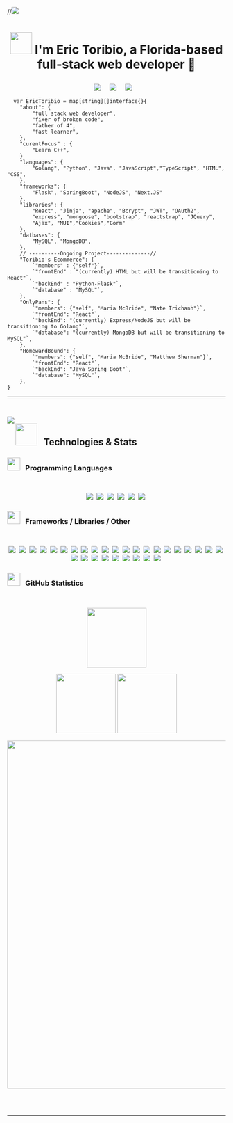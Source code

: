 <!-- Header -->
//<img src="https://media-exp1.licdn.com/dms/image/C4E16AQHSM7QLqEyBtw/profile-displaybackgroundimage-shrink_350_1400/0/1636316961895?e=1652918400&v=beta&t=si59sUHvq0t5e3xTU9g69v_Or4x78b_NwXGCtTwl8HQ"/>

# <p align="center"><img src="https://media.giphy.com/media/K3kUpFhGsRhw93MQdq/giphy.gif" width="50"> I'm Eric Toribio, a Florida-based full-stack web developer 👾

</p>

<!-- Badges -->
<p align="center">
  <a href="mailto:erictoribio2010@gmail.com"><img src="https://img.shields.io/badge/gmail-%23D14836.svg?&style=for-the-badge&logo=gmail&logoColor=white" /></a>&nbsp;&nbsp;&nbsp;&nbsp;
  <a href="https://www.linkedin.com/in/erictoribio/"><img src="https://img.shields.io/badge/linkedin-%230077B5.svg?&style=for-the-badge&logo=linkedin&logoColor=white" /></a>&nbsp;&nbsp;&nbsp;&nbsp;
  <a href="https://www.facebook.com/"><img src="https://img.shields.io/badge/facebook-%233B5998.svg?&style=for-the-badge&logo=facebook&logoColor=white" /></a>&nbsp;&nbsp;&nbsp;&nbsp;
</p>
 <!-- <p align="center">
   <img src="https://badges.pufler.dev/repos/erictoribio"/>
   <img src="https://badges.pufler.dev/commits/monthly/erictoribio" />
  </p> -->

```Golang
  var EricToribio = map[string][]interface{}{
    "about": {
        "full stack web developer",
        "fixer of broken code",
        "father of 4",
        "fast learner",
    },
    "curentFocus" : {
        "Learn C++",
    }
    "languages": {
        "Golang", "Python", "Java", "JavaScript","TypeScript", "HTML", "CSS",
    },
    "frameworks": {
        "Flask", "SpringBoot", "NodeJS", "Next.JS"
    },
    "libraries": {
        "React", "Jinja", "apache", "Bcrypt", "JWT", "OAuth2",
        "express", "mongoose", "bootstrap", "reactstrap", "JQuery",
        "Ajax", "MUI","Cookies","Gorm"
    },
    "datbases": {
        "MySQL", "MongoDB",
    },
    // ----------Ongoing Project--------------//
    "Toribio's Ecommerce": {
        `"members" : {"self"}`,
        `"frontEnd" : "(currently) HTML but will be transitioning to React"`,
        `"backEnd" : "Python-Flask"`,
        `"database" : "MySQL"`,
    },
    "OnlyPans": {
        `"members": {"self", "Maria McBride", "Nate Trichanh"}`,
        `"frontEnd": "React"`,
        `"backEnd": "(currently) Express/NodeJS but will be transitioning to Golang"`,
        `"database": "(currently) MongoDB but will be transitioning to MySQL"`,
    },
    "HomewardBound": {
        `"members": {"self", "Maria McBride", "Matthew Sherman"}`,
        `"frontEnd": "React"`,
        `"backEnd": "Java Spring Boot"`,
        `"database": "MySQL"`,
    },
}
```

<hr/>

&nbsp;

<p>
  <img src="https://media.giphy.com/media/bz5QIAFDTzOdcE7uBy/giphy.gif" width="" align="left">

## <img src="https://media.giphy.com/media/giRcQYp5WVaJfBT7z8/giphy.gif" width="50"/>&nbsp;&nbsp; Technologies & Stats 
  
### <strong><img src="https://media.giphy.com/media/1ynCEtlgMPAeNAqdnu/giphy.gif" width="30"/> &nbsp;&nbsp;Programming Languages</strong>
<br>

  <p align="center">
    <img src="https://img.shields.io/badge/HTML5-E34F26.svg?&style=flat&logo=html5&logoColor=white">&nbsp;
    <img src="https://img.shields.io/badge/CSS3-%231572B6.svg?&style=flat&logo=css3&logoColor=white">&nbsp;
    <img src="https://img.shields.io/badge/JAVASCRIPT-323330.svg?&style=flat&logo=javascript&logoColor=%23F7DF1E">&nbsp;
    <img src="https://img.shields.io/badge/Python-3776AB.svg?&style=flat&logo=python&logoColor=yellow">&nbsp;
    <img src="https://img.shields.io/badge/JAVA-007396.svg?&style=flat&logo=java&logoColor=white">&nbsp;
    <img src="https://img.shields.io/badge/Go-00ADD8.svg?&style=flat&logo=go&logoColor=white">&nbsp;
  </p>
  
  <!-- ![HTML5](https://img.shields.io/badge/HTML5-E34F26.svg?&style=flat&logo=html5&logoColor=white)&nbsp;
  ![CSS3](https://img.shields.io/badge/CSS3-%231572B6.svg?&style=flat&logo=css3&logoColor=white)&nbsp;
  ![JavaScript](https://img.shields.io/badge/JAVASCRIPT-323330.svg?&style=flat&logo=javascript&logoColor=%23F7DF1E)&nbsp;
  ![Python](https://img.shields.io/badge/Python-3776AB.svg?&style=flat&logo=python&logoColor=yellow)&nbsp;
  ![Java](https://img.shields.io/badge/JAVA-007396.svg?&style=flat&logo=java&logoColor=white)&nbsp;
  ![Go](https://img.shields.io/badge/Go-00ADD8.svg?&style=flat&logo=go&logoColor=white)&nbsp; -->

### <strong><img src="https://media.giphy.com/media/LpiVeIRgrqVsZJpM5H/giphy.gif" width="30"/> &nbsp;&nbsp;Frameworks / Libraries / Other</strong>
<br>
  
  <p align="center">
    <img src="https://img.shields.io/badge/JQUERY-0769AD.svg?&style=flat&logo=jquery&logoColor=white">&nbsp;
    <img src="https://img.shields.io/badge/Flask-000000.svg?&style=flat&logo=flask&logoColor=white">&nbsp;
    <img src="https://img.shields.io/badge/Bootstrap-7952B3.svg?&style=flat&logo=bootstrap&logoColor=white">&nbsp;
    <img src="https://img.shields.io/badge/NODEJS-339933.svg?&style=flat&logo=node.js&logoColor=white">&nbsp;
    <img src="https://img.shields.io/badge/Express-000000.svg?&style=flat&logo=express&logoColor=white">&nbsp;
    <img src="https://img.shields.io/badge/npm-CB3837.svg?&style=flat&logo=npm&logoColor=white">&nbsp;
    <img src="https://img.shields.io/badge/React-61DAFB.svg?&style=flat&logo=react&logoColor=white">&nbsp;
    <img src="https://img.shields.io/badge/ReactRouter-CA4245.svg?&style=flat&logo=reactrouter&logoColor=white">&nbsp;
    <img src="https://img.shields.io/badge/MUI-007FFF.svg?&style=flat&logo=mui&logoColor=white">&nbsp;
    <img src="https://img.shields.io/badge/ORACLE-F80000.svg?&style=flat&logo=oracle&logoColor=white">&nbsp;
    <img src="https://img.shields.io/badge/SPRING-6DB33F.svg?&style=flat&logo=spring&logoColor=white">&nbsp;
    <img src="https://img.shields.io/badge/SpringBoot-6DB33F.svg?&style=flat&logo=springboot&logoColor=white">&nbsp;
    <img src="https://img.shields.io/badge/SpringSecurity-6DB33F.svg?&style=flat&logo=springsecurity&logoColor=white">&nbsp;
    <img src="https://img.shields.io/badge/ECLIPSE-2C2255.svg?&style=flat&logo=eclipse">&nbsp;
    <img src="https://img.shields.io/badge/MAVEN-C71A36.svg?&style=flat&logo=apache-maven">&nbsp;
    <img src="https://img.shields.io/badge/GRADLE-02303A.svg?&style=flat&logo=gradle">&nbsp;
    <img src="https://img.shields.io/badge/ApacheTomcat-F8DC75.svg?&style=flat&logo=apachetomcat&logoColor=black">&nbsp;
    <img src="https://img.shields.io/badge/JSP-323330.svg?&style=flat&logo=eclipse&logoColor=white">&nbsp;
    <img src="https://img.shields.io/badge/MySQL-4479A1.svg?&style=flat&logo=mysql&logoColor=white">&nbsp;
    <img src="https://img.shields.io/badge/MONGODB-47A248.svg?&style=flat&logo=mongodb&logoColor=white">&nbsp;
    <img src="https://img.shields.io/badge/MVC-888888.svg?&style=flat&logoColor=white">&nbsp;
    <img src="https://img.shields.io/badge/GIT-%23F05033.svg?&style=flat&logo=git&logoColor=white">&nbsp;
    <img src="https://img.shields.io/badge/GITHUB-%23121011.svg?&style=flat&logo=github&logoColor=white">&nbsp;
    <img src="https://img.shields.io/badge/GITLAB-%23181717.svg?&style=flat&logo=gitlab&logoColor=white">&nbsp;
    <img src="https://img.shields.io/badge/REST-02569B.svg?&style=flat&logo=rest&logoColor=white">&nbsp;
    <img src="https://img.shields.io/badge/Gunicorn-499848.svg?&style=flat&logo=gunicorn&logoColor=white">&nbsp;
    <img src="https://img.shields.io/badge/NGINX-269539.svg?&style=flat&logo=nginx&logoColor=white">&nbsp;
    <img src="https://img.shields.io/badge/AMAZON%20AWS-232F3E.svg?&style=flat&logo=amazon-aws&logoColor=white">&nbsp;
    <img src="https://img.shields.io/badge/VSCODE-007ACC.svg?&style=flat&logo=visual-studio-code">&nbsp;
    <img src="https://img.shields.io/badge/LINUX-FCC624?style=flat-square&logo=linux&logoColor=black">&nbsp;
  </p>

  <!-- ![JQuery](https://img.shields.io/badge/JQUERY-0769AD.svg?&style=flat&logo=jquery&logoColor=white)&nbsp;
  ![Flask](https://img.shields.io/badge/Flask-000000.svg?&style=flat&logo=flask&logoColor=white)&nbsp;
  ![Bootstrap](https://img.shields.io/badge/Bootstrap-7952B3.svg?&style=flat&logo=bootstrap&logoColor=white)&nbsp;
  ![NodeJS](https://img.shields.io/badge/NODEJS-339933.svg?&style=flat&logo=node.js&logoColor=white)&nbsp;
  ![Express](https://img.shields.io/badge/Express-000000.svg?&style=flat&logo=express&logoColor=white)&nbsp;
  ![npm](https://img.shields.io/badge/npm-CB3837.svg?&style=flat&logo=npm&logoColor=white)&nbsp;
  ![React](https://img.shields.io/badge/React-61DAFB.svg?&style=flat&logo=react&logoColor=white)&nbsp;
  ![React Router](https://img.shields.io/badge/ReactRouter-CA4245.svg?&style=flat&logo=reactrouter&logoColor=white)&nbsp;
  ![MUI](https://img.shields.io/badge/MUI-007FFF.svg?&style=flat&logo=mui&logoColor=white)&nbsp;
  ![Oracle](https://img.shields.io/badge/ORACLE-F80000.svg?&style=flat&logo=oracle&logoColor=white)&nbsp;
  ![Spring](https://img.shields.io/badge/SPRING-6DB33F.svg?&style=flat&logo=spring&logoColor=white)&nbsp;
  ![Spring Boot](https://img.shields.io/badge/SpringBoot-6DB33F.svg?&style=flat&logo=springboot&logoColor=white)&nbsp;
  ![Spring Security](https://img.shields.io/badge/SpringSecurity-6DB33F.svg?&style=flat&logo=springsecurity&logoColor=white)&nbsp;
  ![Eclipse](https://img.shields.io/badge/ECLIPSE-2C2255.svg?&style=flat&logo=eclipse)&nbsp;
  ![Maven](https://img.shields.io/badge/MAVEN-C71A36.svg?&style=flat&logo=apache-maven)&nbsp;
  ![Gradle](https://img.shields.io/badge/GRADLE-02303A.svg?&style=flat&logo=gradle)&nbsp;
  ![Apache Tomcat](https://img.shields.io/badge/ApacheTomcat-F8DC75.svg?&style=flat&logo=apachetomcat&logoColor=black)&nbsp;
  ![JSP](https://img.shields.io/badge/JSP-323330.svg?&style=flat&logo=eclipse&logoColor=white)&nbsp;
  ![MySQL](https://img.shields.io/badge/MySQL-4479A1.svg?&style=flat&logo=mysql&logoColor=white)&nbsp;
  ![MongoDB](https://img.shields.io/badge/MONGODB-47A248.svg?&style=flat&logo=mongodb&logoColor=white)&nbsp;
  ![MVC Architecture](https://img.shields.io/badge/MVC-888888.svg?&style=flat&logoColor=white)&nbsp;
  ![Git](https://img.shields.io/badge/GIT-%23F05033.svg?&style=flat&logo=git&logoColor=white)&nbsp;
  ![GitHub](https://img.shields.io/badge/GITHUB-%23121011.svg?&style=flat&logo=github&logoColor=white)&nbsp;
  ![GitLab](https://img.shields.io/badge/GITLAB-%23181717.svg?&style=flat&logo=gitlab&logoColor=white)&nbsp;
  ![REST API](https://img.shields.io/badge/REST-02569B.svg?&style=flat&logo=rest&logoColor=white)&nbsp;
  ![Gunicorn](https://img.shields.io/badge/Gunicorn-499848.svg?&style=flat&logo=gunicorn&logoColor=white)&nbsp;
  ![Nginx](https://img.shields.io/badge/NGINX-269539.svg?&style=flat&logo=nginx&logoColor=white)&nbsp;
  ![AWS](https://img.shields.io/badge/AMAZON%20AWS-232F3E.svg?&style=flat&logo=amazon-aws&logoColor=white)&nbsp;
  ![VSCode](https://img.shields.io/badge/VSCODE-007ACC.svg?&style=flat&logo=visual-studio-code)&nbsp;
  ![LINUX](https://img.shields.io/badge/LINUX-FCC624?style=flat-square&logo=linux&logoColor=black)&nbsp; -->
  
### <strong><img src="https://media.giphy.com/media/U2LqsKYUCXCZp5u2jP/giphy.gif" width="30"/> &nbsp;&nbsp;GitHub Statistics</strong>
  <br>
  <p align="center">
    <img height="137px" src="https://github-readme-streak-stats.herokuapp.com/?user=erictoribio&hide_border=true&theme=dracula" />
  </p>
  <p align="center">
    <img height="137px" src="https://github-readme-stats.vercel.app/api?username=erictoribio&hide_title=true&hide_border=true&show_icons=true&include_all_commits=true&count_private=true&line_height=21&theme=dracula" /> <img height="137px" src="https://github-readme-stats.vercel.app/api/top-langs/?username=erictoribio&hide=html&hide_title=true&hide_border=true&layout=compact&langs_count=8&theme=dracula" />
      </p>
  <p align="center">
    <img src="https://activity-graph.herokuapp.com/graph?username=erictoribio&theme=dracula" width="800">
  </p>
  
  <br>
  &nbsp;

  <hr/>
</p>
